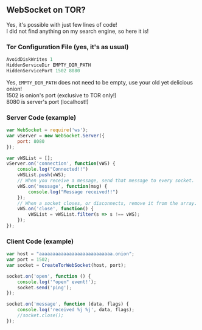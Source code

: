 ## WebSocket on TOR?
Yes, it's possible with just few lines of code!<br>
I did not find anything on my search engine, so here it is!<br>

### Tor Configuration File (yes, it's as usual)
```c
AvoidDiskWrites 1
HiddenServiceDir EMPTY_DIR_PATH
HiddenServicePort 1502 8080
```
Yes, `EMPTY_DIR_PATH` does not need to be empty, use your old yet delicious onion!<br>
1502 is onion's port (exclusive to TOR only!)<br>
8080 is server's port (localhost!)<br>

### Server Code (example)
```js
var WebSocket = require('ws');
var vServer = new WebSocket.Server({
	port: 8080
});

var vWSList = [];
vServer.on('connection', function(vWS) {
	console.log("Connected!!")
	vWSList.push(vWS);
	// When you receive a message, send that message to every socket.
	vWS.on('message', function(msg) {
		console.log("Message received!!")
	});
	// When a socket closes, or disconnects, remove it from the array.
	vWS.on('close', function() {
		vWSList = vWSList.filter(s => s !== vWS);
	});
});
```

### Client Code (example)
```js
var host = "aaaaaaaaaaaaaaaaaaaaaaaaaaa.onion";
var port = 1502;
var socket = CreateTorWebSocket(host, port);

socket.on('open', function () {
	console.log('"open" event!');
	socket.send('ping');
});

socket.on('message', function (data, flags) {
	console.log('received %j %j', data, flags);
	//socket.close();
});
```
